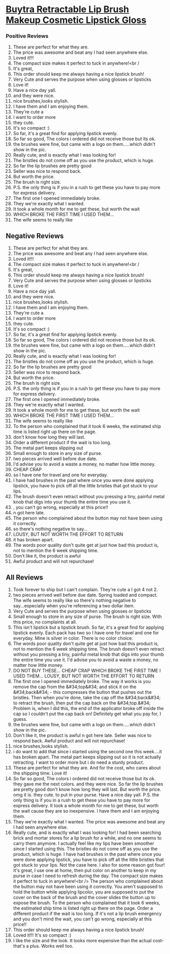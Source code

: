 # [Buytra Retractable Lip Brush Makeup Cosmetic Lipstick Gloss](https://products.checkmycream.com/products/Buytra-Retractable-Lip-Brush-Makeup-Cosmetic-Lipstick-Gloss.html)

### Positive Reviews

<ol>
      <li>These are perfect for what they are.  </li>
      <li>The price was awesome and beat any I had seen anywhere else.</li>
      <li>Loved it!!!</li>
      <li>The compact size makes it perfect to tuck in anywhere!&lt;br /</li>
      <li>It&#x27;s great,</li>
      <li>This order should keep me always having a nice lipstick brush!</li>
      <li>Very Cute and serves the purpose when using glosses or lipsticks</li>
      <li>Love it!</li>
      <li>Have a nice day yall.</li>
      <li>and they were nice.</li>
      <li>nice brushes,looks stylish.</li>
      <li>I have them and I am enjoying them.</li>
      <li>They&#x27;re cute a</li>
      <li>I want to order more</li>
      <li>they cute.</li>
      <li>It&#x27;s so compact :)</li>
      <li>So far, it&#x27;s a great find for applying lipstick evenly.  </li>
      <li>So far so good, The colors i ordered did not receive those but its ok.</li>
      <li>the brushes were fine, but came with a logo on them.....which didn&#x27;t show in the pic.</li>
      <li>Really cute, and is exactly what I was looking for!  </li>
      <li>The bristles do not come off as you use the product, which is huge.  </li>
      <li>So far the lip brushes are pretty good</li>
      <li>Seller was nice to respond back.</li>
      <li>But worth the price.</li>
      <li>The brush is right size.</li>
      <li>P.S. the only thing is if you in a rush to get these you have to pay more for express delivery.</li>
      <li>The first one I opened immediately broke.</li>
      <li>They we&#x27;re exactly what I wanted.</li>
      <li>It took a whole month for me to get these, but worth the wait</li>
      <li>WHICH BROKE THE FIRST TIME I USED THEM...</li>
      <li>The wife seems to really like</li>
</ol>


<h2>Negative Reviews</h2>
<ol>
<li> These are perfect for what they are.  </li>
<li> The price was awesome and beat any I had seen anywhere else.</li>
<li> Loved it!!!</li>
<li> The compact size makes it perfect to tuck in anywhere!&lt;br /</li>
<li> It&#x27;s great,</li>
<li> This order should keep me always having a nice lipstick brush!</li>
<li> Very Cute and serves the purpose when using glosses or lipsticks</li>
<li> Love it!</li>
<li> Have a nice day yall.</li>
<li> and they were nice.</li>
<li> nice brushes,looks stylish.</li>
<li> I have them and I am enjoying them.</li>
<li> They&#x27;re cute a</li>
<li> I want to order more</li>
<li> they cute.</li>
<li> It&#x27;s so compact :)</li>
<li> So far, it&#x27;s a great find for applying lipstick evenly.  </li>
<li> So far so good, The colors i ordered did not receive those but its ok.</li>
<li> the brushes were fine, but came with a logo on them.....which didn&#x27;t show in the pic.</li>
<li> Really cute, and is exactly what I was looking for!  </li>
<li> The bristles do not come off as you use the product, which is huge.  </li>
<li> So far the lip brushes are pretty good</li>
<li> Seller was nice to respond back.</li>
<li> But worth the price.</li>
<li> The brush is right size.</li>
<li> P.S. the only thing is if you in a rush to get these you have to pay more for express delivery.</li>
<li> The first one I opened immediately broke.</li>
<li> They we&#x27;re exactly what I wanted.</li>
<li> It took a whole month for me to get these, but worth the wait</li>
<li> WHICH BROKE THE FIRST TIME I USED THEM...</li>
<li> The wife seems to really like</li>
<li> To the person who complained that it took 6 weeks, the estimated ship time is listed right up there on the page.  </li>
<li> don&#x27;t know how long they will last.</li>
<li> Order a different product if the wait is too long.  </li>
<li> The metal part keeps slipping out</li>
<li> Small enough to store in any size of purse.</li>
<li> two pieces arrived well before due date.  </li>
<li> I&#x27;d advise you to avoid a waste a money, no matter how little money.</li>
<li> CHEAP CRAP</li>
<li> so I have one for travel and one for everyday.  </li>
<li> I have had brushes in the past where once you were done applying lipstick, you have to pick off all the little bristles that got stuck to your lips.  </li>
<li> The brush doesn&#x27;t even retract without you pressing a tiny, painful metal knob that digs into your thumb the entire time you use it.</li>
<li> , you can&#x27;t go wrong, especially at this price!!</li>
<li> n got here late.</li>
<li> The person who complained about the button may not have been using it correctly.  </li>
<li> so there&#x27;s nothing negative to say...</li>
<li> LOUSY, BUT NOT WORTH THE EFFORT TO RETURN</li>
<li> it has broken apart.  </li>
<li> The words poor quality don&#x27;t quite get at just how bad this product is, not to mention the 6 week shipping time.</li>
<li> Don&#x27;t like it, the product is awful</li>
<li> Awful product and will not repurchase!</li>
</ol>

<h2>All Reviews</h2>

<ol>
    <li> Took forever to ship but I can&#x27;t complain. They&#x27;re cute a I got 4 not 2.</li>
    <li> two pieces arrived well before due date.  Spring loaded and compact.  The wife seems to really like so there&#x27;s nothing negative to say...especially when you&#x27;re referencing a two dollar item.</li>
    <li> Very Cute and serves the purpose when using glosses or lipsticks</li>
    <li> Small enough to store in any size of purse. The brush is right size. With this price, no complaints at all.</li>
    <li> This isn&#x27;t lipstick but a lipstick brush.  So far, it&#x27;s a great find for applying lipstick evenly.  Each pack has two so I have one for travel and one for everyday.  Mine is silver in color.  There is no color choice.</li>
    <li> The words poor quality don&#x27;t quite get at just how bad this product is, not to mention the 6 week shipping time. The brush doesn&#x27;t even retract without you pressing a tiny, painful metal knob that digs into your thumb the entire time you use it. I&#x27;d advise you to avoid a waste a money, no matter how little money.</li>
    <li> DO NOT BUY THESE... CHEAP CRAP WHICH BROKE THE FIRST TIME I USED THEM... LOUSY, BUT NOT WORTH THE EFFORT TO RETURN</li>
    <li> The first one I opened immediately broke. The way it works is you remove the cap from the &amp;#34;top&amp;#34; and stick it on the &amp;#34;back&amp;#34; - this compresses the button that pushes out the bristles. Then when you&#x27;re done, take the cap off the &amp;#34;back&amp;#34; to retract the brush, then put the cap back on the &amp;#34;top.&amp;#34; Problem is, when I did this, the end of the applicator broke off inside the cap so I couldn&#x27;t put the cap back on! Definitely get what you pay for, I guess.</li>
    <li> the brushes were fine, but came with a logo on them.....which didn&#x27;t show in the pic.</li>
    <li> Don&#x27;t like it, the product is awful n got here late. Seller was nice to respond back. Awful product and will not repurchase!</li>
    <li> nice brushes,looks stylish.</li>
    <li> i do want to add that since i started using the second one this week....it has broken apart.  The metal part keeps slipping out so it is not actually retracting.  I want to order more but i do need a sturdy product.</li>
    <li> These are perfect for what they are.  And for the cost, who cares about the shipping time.  Love it!</li>
    <li> So far so good, The colors i ordered did not receive those but its ok. they gave me the next colors. and they were nice. So far the lip brushes are pretty good don&#x27;t know how long they will last. But worth the price. omg it is. they cute. to put in your purse. Have a nice day yall. P.S. the only thing is if you in a rush to get these you have to pay more for express delivery. It took a whole month for me to get these, but worth the wait cause they are so inexpensive. I have them and I am enjoying them.</li>
    <li> They we&#x27;re exactly what I wanted. The price was awesome and beat any I had seen anywhere else.</li>
    <li> Really cute, and is exactly what I was looking for!  I had been searching brick and mortar stores for a lip brush for a while, and no one seems to carry them anymore. I actually feel like my lips have been smoother since I started using this.  The bristles do not come off as you use the product, which is huge.  I have had brushes in the past where once you were done applying lipstick, you have to pick off all the little bristles that got stuck to your lips.  Not the case here.  I also for some reason got four!  It&#x27;s great, I use one at home, then put color on another to keep in my purse in case I need to refresh during the day. The compact size makes it perfect to tuck in anywhere!&lt;br /&gt; The person who complained about the button may not have been using it correctly.  You aren&#x27;t supposed to hold the button while applying lipcolor, you are supposed to put the cover on the back of the brush and the cover slides the button up to expose the brush.  To the person who complained that it took 6 weeks, the estimated ship time is listed right up there on the page.  Order a different product if the wait is too long.  If it&#x27;s not a lip brush emergency and you don&#x27;t mind the wait, you can&#x27;t go wrong, especially at this price!!</li>
    <li> This order should keep me always having a nice lipstick brush!</li>
    <li> Loved it!!! It&#x27;s so compact :)</li>
    <li> I like the size and the look.  It looks more expensive than the actual cost-that&#x27;s a plus.  Works well too.</li>
</ol>




